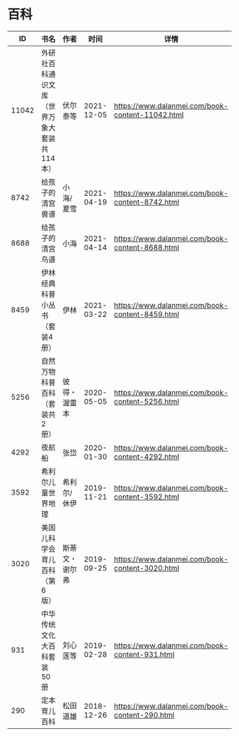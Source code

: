 # 百科

| ID | 书名 | 作者 | 时间 | 详情 | 下载页面 | EPUB下载链接 | MOBI下载链接 | AZW3下载链接 |
| --- | --- | --- | --- | --- | --- | --- | --- | --- |
| 11042 | 外研社百科通识文库（世界万象大套装共114本） | 伏尔泰等 | 2021-12-05 | https://www.dalanmei.com/book-content-11042.html | https://www.dalanmei.com/download-book-11042.html | http://ct.dalanmei.com/f/31084289-570166452-b8b6a9 | http://ct.dalanmei.com/f/31084289-570320396-7abbd1 | http://ct.dalanmei.com/f/31084289-571386616-057bc6 |
| 8742 | 给孩子的清宫兽谱 | 小海/夏雪 | 2021-04-19 | https://www.dalanmei.com/book-content-8742.html | https://www.dalanmei.com/download-book-8742.html | http://ct.dalanmei.com/f/31084289-571713626-e99298 | http://ct.dalanmei.com/f/31084289-572114260-242e0e | http://ct.dalanmei.com/f/31084289-572128502-8beabb |
| 8688 | 给孩子的清宫鸟谱 | 小海 | 2021-04-14 | https://www.dalanmei.com/book-content-8688.html | https://www.dalanmei.com/download-book-8688.html | http://ct.dalanmei.com/f/31084289-571713080-2c6cb1 | http://ct.dalanmei.com/f/31084289-572114492-ee0a27 | http://ct.dalanmei.com/f/31084289-572130841-e65746 |
| 8459 | 伊林经典科普小丛书（套装4册） | 伊林 | 2021-03-22 | https://www.dalanmei.com/book-content-8459.html | https://www.dalanmei.com/download-book-8459.html | http://ct.dalanmei.com/f/31084289-571709776-e9336d | http://ct.dalanmei.com/f/31084289-572115075-9d8fc4 | http://ct.dalanmei.com/f/31084289-572136110-33c915 |
| 5256 | 自然万物科普百科（套装共2册） | 彼得・渥雷本 | 2020-05-05 | https://www.dalanmei.com/book-content-5256.html | https://www.dalanmei.com/download-book-5256.html | http://ct.dalanmei.com/f/31084289-571511463-964132 | http://ct.dalanmei.com/f/31084289-571776373-cc6642 | http://ct.dalanmei.com/f/31084289-571922220-67fc56 |
| 4292 | 夜航船 | 张岱 | 2020-01-30 | https://www.dalanmei.com/book-content-4292.html | https://www.dalanmei.com/download-book-4292.html | http://ct.dalanmei.com/f/31084289-571537350-ecca99 | http://ct.dalanmei.com/f/31084289-571805757-7d982d | http://ct.dalanmei.com/f/31084289-571991553-b31767 |
| 3592 | 希利尔儿童世界地理 | 希利尔/休伊  | 2019-11-21 | https://www.dalanmei.com/book-content-3592.html | https://www.dalanmei.com/download-book-3592.html | http://ct.dalanmei.com/f/31084289-571551493-9bf9fb | http://ct.dalanmei.com/f/31084289-571876116-44fd4d | http://ct.dalanmei.com/f/31084289-572068488-c70bef |
| 3020 | 美国儿科学会育儿百科（第6版） | 斯蒂文・谢尔弗 | 2019-09-25 | https://www.dalanmei.com/book-content-3020.html | https://www.dalanmei.com/download-book-3020.html | http://ct.dalanmei.com/f/31084289-571559892-a6cda0 | http://ct.dalanmei.com/f/31084289-571983560-bc5667 | http://ct.dalanmei.com/f/31084289-572078351-019396 |
| 931 | 中华传统文化大百科套装50册 | 刘心莲等 | 2019-02-28 | https://www.dalanmei.com/book-content-931.html | https://www.dalanmei.com/download-book-931.html | http://ct.dalanmei.com/f/31084289-571451611-5e75e2 | http://ct.dalanmei.com/f/31084289-571785277-3be770 | http://ct.dalanmei.com/f/31084289-571885439-b0d2ef |
| 290 | 定本育儿百科 | 松田道雄 | 2018-12-26 | https://www.dalanmei.com/book-content-290.html | https://www.dalanmei.com/download-book-290.html | http://ct.dalanmei.com/f/31084289-571456545-bebeec | http://ct.dalanmei.com/f/31084289-571788852-9d0380 | http://ct.dalanmei.com/f/31084289-571893292-ca01ed |
